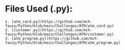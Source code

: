 # Files Used (.py):
	1. [atm_card.py](https://github.com/mch-fauzy/Python/blob/main/Challenges/ATM/atm_card.py)
	2. [customer.py](https://github.com/mch-fauzy/Python/blob/main/Challenges/ATM/customer.py)
	3. [atm_program.py](https://github.com/mch-fauzy/Python/blob/main/Challenges/ATM/atm_program.py)
